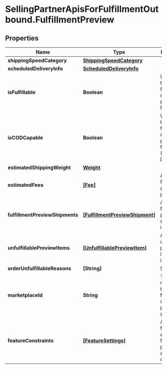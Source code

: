 # SellingPartnerApisForFulfillmentOutbound.FulfillmentPreview

## Properties

Name | Type | Description | Notes
------------ | ------------- | ------------- | -------------
**shippingSpeedCategory** | [**ShippingSpeedCategory**](ShippingSpeedCategory.md) |  | 
**scheduledDeliveryInfo** | [**ScheduledDeliveryInfo**](ScheduledDeliveryInfo.md) |  | [optional] 
**isFulfillable** | **Boolean** | When true, this fulfillment order preview is fulfillable. | 
**isCODCapable** | **Boolean** | When true, this fulfillment order preview is for COD (Cash On Delivery). | 
**estimatedShippingWeight** | [**Weight**](Weight.md) |  | [optional] 
**estimatedFees** | [**[Fee]**](Fee.md) | An array of fee type and cost pairs. | [optional] 
**fulfillmentPreviewShipments** | [**[FulfillmentPreviewShipment]**](FulfillmentPreviewShipment.md) | An array of fulfillment preview shipment information. | [optional] 
**unfulfillablePreviewItems** | [**[UnfulfillablePreviewItem]**](UnfulfillablePreviewItem.md) | An array of unfulfillable preview item information. | [optional] 
**orderUnfulfillableReasons** | **[String]** | String list | [optional] 
**marketplaceId** | **String** | The marketplace the fulfillment order is placed against. | 
**featureConstraints** | [**[FeatureSettings]**](FeatureSettings.md) | A list of features and their fulfillment policies to apply to the order. | [optional] 


